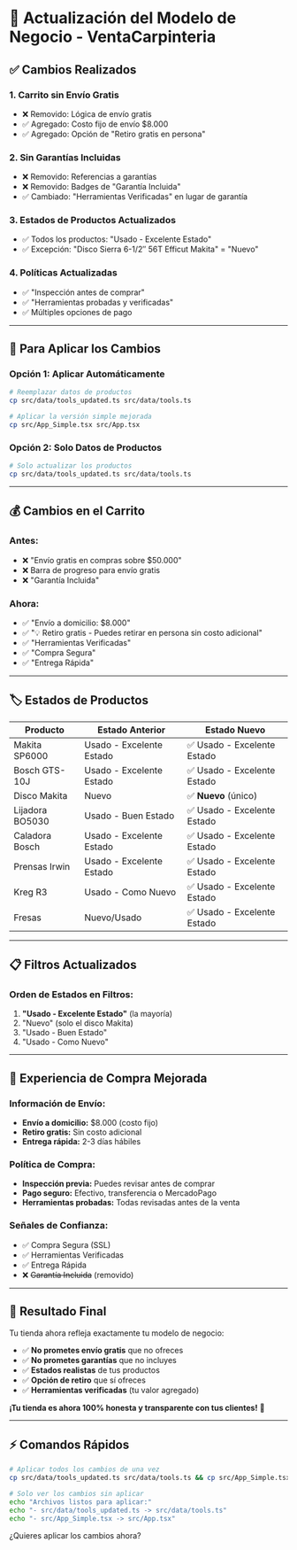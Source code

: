 # 🔧 Actualización del Modelo de Negocio - VentaCarpinteria

## ✅ Cambios Realizados

### **1. Carrito sin Envío Gratis**
- ❌ Removido: Lógica de envío gratis
- ✅ Agregado: Costo fijo de envío $8.000
- ✅ Agregado: Opción de "Retiro gratis en persona"

### **2. Sin Garantías Incluidas**
- ❌ Removido: Referencias a garantías
- ❌ Removido: Badges de "Garantía Incluida"
- ✅ Cambiado: "Herramientas Verificadas" en lugar de garantía

### **3. Estados de Productos Actualizados**
- ✅ Todos los productos: "Usado - Excelente Estado"
- ✅ Excepción: "Disco Sierra 6-1/2″ 56T Efficut Makita" = "Nuevo"

### **4. Políticas Actualizadas**
- ✅ "Inspección antes de comprar"
- ✅ "Herramientas probadas y verificadas"
- ✅ Múltiples opciones de pago

---

## 🚀 Para Aplicar los Cambios

### **Opción 1: Aplicar Automáticamente**
```bash
# Reemplazar datos de productos
cp src/data/tools_updated.ts src/data/tools.ts

# Aplicar la versión simple mejorada
cp src/App_Simple.tsx src/App.tsx
```

### **Opción 2: Solo Datos de Productos**
```bash
# Solo actualizar los productos
cp src/data/tools_updated.ts src/data/tools.ts
```

---

## 💰 Cambios en el Carrito

### **Antes:**
- ❌ "Envío gratis en compras sobre $50.000"
- ❌ Barra de progreso para envío gratis
- ❌ "Garantía Incluida"

### **Ahora:**
- ✅ "Envío a domicilio: $8.000"
- ✅ "💡 Retiro gratis - Puedes retirar en persona sin costo adicional"
- ✅ "Herramientas Verificadas"
- ✅ "Compra Segura"
- ✅ "Entrega Rápida"

---

## 🏷️ Estados de Productos

| Producto | Estado Anterior | Estado Nuevo |
|----------|----------------|--------------|
| Makita SP6000 | Usado - Excelente Estado | ✅ Usado - Excelente Estado |
| Bosch GTS-10J | Usado - Excelente Estado | ✅ Usado - Excelente Estado |
| Disco Makita | Nuevo | ✅ **Nuevo** (único) |
| Lijadora BO5030 | Usado - Buen Estado | ✅ Usado - Excelente Estado |
| Caladora Bosch | Usado - Excelente Estado | ✅ Usado - Excelente Estado |
| Prensas Irwin | Usado - Excelente Estado | ✅ Usado - Excelente Estado |
| Kreg R3 | Usado - Como Nuevo | ✅ Usado - Excelente Estado |
| Fresas | Nuevo/Usado | ✅ Usado - Excelente Estado |

---

## 📋 Filtros Actualizados

### **Orden de Estados en Filtros:**
1. **"Usado - Excelente Estado"** (la mayoría)
2. "Nuevo" (solo el disco Makita)
3. "Usado - Buen Estado"
4. "Usado - Como Nuevo"

---

## 🛒 Experiencia de Compra Mejorada

### **Información de Envío:**
- **Envío a domicilio:** $8.000 (costo fijo)
- **Retiro gratis:** Sin costo adicional
- **Entrega rápida:** 2-3 días hábiles

### **Política de Compra:**
- **Inspección previa:** Puedes revisar antes de comprar
- **Pago seguro:** Efectivo, transferencia o MercadoPago
- **Herramientas probadas:** Todas revisadas antes de la venta

### **Señales de Confianza:**
- ✅ Compra Segura (SSL)
- ✅ Herramientas Verificadas
- ✅ Entrega Rápida
- ❌ ~~Garantía Incluida~~ (removido)

---

## 🎯 Resultado Final

Tu tienda ahora refleja exactamente tu modelo de negocio:
- ✅ **No prometes envío gratis** que no ofreces
- ✅ **No prometes garantías** que no incluyes
- ✅ **Estados realistas** de tus productos
- ✅ **Opción de retiro** que sí ofreces
- ✅ **Herramientas verificadas** (tu valor agregado)

**¡Tu tienda es ahora 100% honesta y transparente con tus clientes!** 🎉

---

## ⚡ Comandos Rápidos

```bash
# Aplicar todos los cambios de una vez
cp src/data/tools_updated.ts src/data/tools.ts && cp src/App_Simple.tsx src/App.tsx

# Solo ver los cambios sin aplicar
echo "Archivos listos para aplicar:"
echo "- src/data/tools_updated.ts -> src/data/tools.ts"
echo "- src/App_Simple.tsx -> src/App.tsx"
```

¿Quieres aplicar los cambios ahora?
